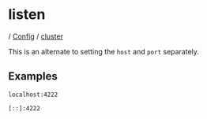# listen

/ [Config](../..) / [cluster](..) 

This is an alternate to setting the `host` and `port` separately.

## Examples

```
localhost:4222
```
```
[::]:4222
```

